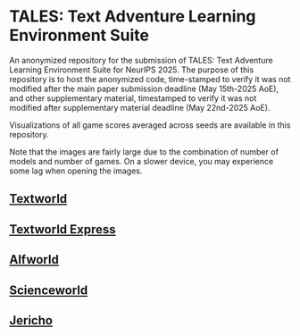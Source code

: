 # TALES: Text Adventure Learning Environment Suite
An anonymized repository for the submission of TALES: Text Adventure Learning Environment Suite for NeurIPS 2025. The purpose of this repository is to host the anonymized code, time-stamped to verify it was not modified after the main paper submission deadline (May 15th-2025 AoE), and other supplementary material, timestamped to verify it was not modified after supplementary material deadline (May 22nd-2025 AoE).

Visualizations of all game scores averaged across seeds are available in this repository.

Note that the images are fairly large due to the combination of number of models and number of games. On a slower device, you may experience some lag when opening the images.

## [Textworld](https://github.com/tale-suite/tale-suite-anonymized/blob/main/Visualizations/TextWorldScores/textworld_all_games.png)

## [Textworld Express](https://github.com/tale-suite/tale-suite-anonymized/blob/main/Visualizations/TextWorldExpressScores/textworld_express_all_games.png)

## [Alfworld](https://github.com/tale-suite/tale-suite-anonymized/blob/main/Visualizations/AlfworldScores/alfworld_all_games.png)

## [Scienceworld](https://github.com/tale-suite/tale-suite-anonymized/blob/main/Visualizations/ScienceWorldScores/scienceworld_all_games.png)

## [Jericho](https://github.com/tale-suite/tale-suite-anonymized/blob/main/Visualizations/JerichoScores/jericho_all_games.png)

